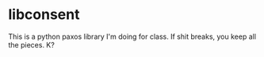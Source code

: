 libconsent
==========

This is a python paxos library I'm doing for class. If shit breaks, you keep
all the pieces. K?
